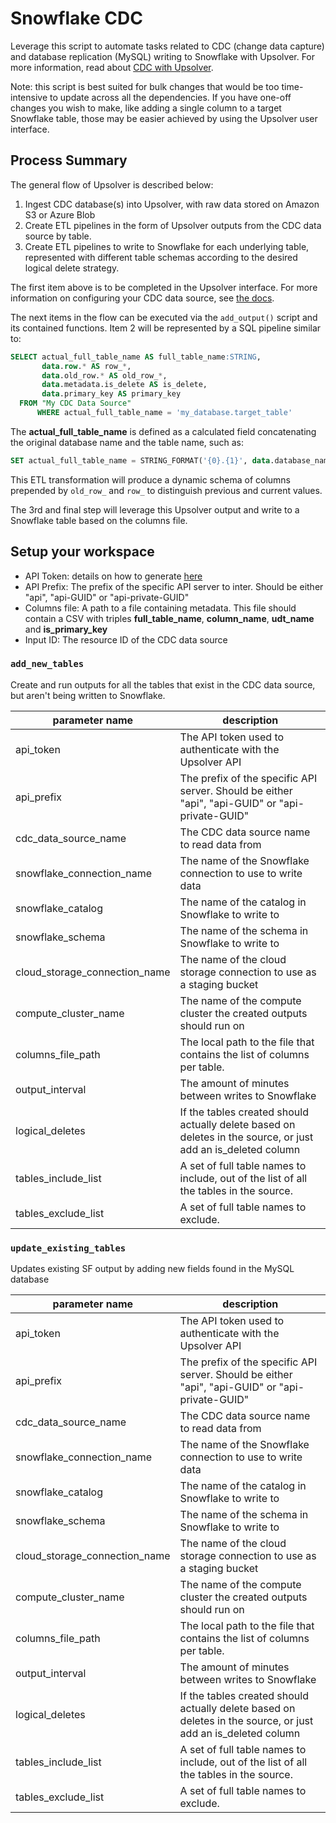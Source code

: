 
# Snowflake CDC

Leverage this script to automate tasks related to CDC (change data capture) and database replication (MySQL) writing to Snowflake with Upsolver. For more information, read about [CDC with Upsolver](https://www.upsolver.com/blog/mysql-cdc-and-database-replication-for-the-data-lake-age).

Note: this script is best suited for bulk changes that would be too time-intensive to update across all the dependencies. If you have one-off changes you wish to make, like adding a single column to a target Snowflake table, those may be easier achieved by using the Upsolver user interface.

## Process Summary

The general flow of Upsolver is described below:
 
 1. Ingest CDC database(s) into Upsolver, with raw data stored on Amazon S3 or Azure Blob
 2. Create ETL pipelines in the form of Upsolver outputs from the CDC data source by table.
 3. Create ETL pipelines to write to Snowflake for each underlying table, represented with different table schemas according to the desired logical delete strategy.

The first item above is to be completed in the Upsolver interface. For more information on configuring your CDC data source, see [the docs](https://docs.upsolver.com/upsolver-1/connecting-data-sources/cdc-data-sources-debezium).

The next items in the flow can be executed via the `add_output()` script and its contained functions. Item 2 will be represented by a SQL pipeline similar to:
``` SQL
SELECT actual_full_table_name AS full_table_name:STRING,
       data.row.* AS row_*,
       data.old_row.* AS old_row_*,
       data.metadata.is_delete AS is_delete,
       data.primary_key AS primary_key
  FROM "My CDC Data Source"
      WHERE actual_full_table_name = 'my_database.target_table'

```
The **actual_full_table_name** is defined as a calculated field concatenating the original database name and the table name, such as: 
```SQL 
SET actual_full_table_name = STRING_FORMAT('{0}.{1}', data.database_name, REGEXP_REPLACE(data.table_name, '_part_\d+$', ''));
```

This ETL transformation will produce a dynamic schema of columns prepended by `old_row_` and `row_` to distinguish previous and current values.

The 3rd and final step will leverage this Upsolver output and write to a Snowflake table based on the columns file.

## Setup your workspace

 * API Token: details on how to generate [here](https://docs.upsolver.com/upsolver-1/guide-for-developers/upsolver-rest-api)
 * API Prefix: The prefix of the specific API server to inter. Should be either "api", "api-GUID" or "api-private-GUID"
 * Columns file: A path to a file containing metadata. This file should contain a CSV with triples **full_table_name**, **column_name**, **udt_name** and **is_primary_key**
 * Input ID: The resource ID of the CDC data source

### `add_new_tables`

Create and run outputs for all the tables that exist in the CDC data source, but aren't being written to Snowflake.

| parameter name | description |
| -------------- | ----------- |
| api_token | The API token used to authenticate with the Upsolver API |
| api_prefix | The prefix of the specific API server. Should be either "api", "api-GUID" or "api-private-GUID" |
| cdc_data_source_name | The CDC data source name to read data from |
| snowflake_connection_name | The name of the Snowflake connection to use to write data |
| snowflake_catalog | The name of the catalog in Snowflake to write to |
| snowflake_schema | The name of the schema in Snowflake to write to |
| cloud_storage_connection_name | The name of the cloud storage connection to use as a staging bucket |
| compute_cluster_name | The name of the compute cluster the created outputs should run on |
| columns_file_path | The local path to the file that contains the list of columns per table. |
| output_interval | The amount of minutes between writes to Snowflake |
| logical_deletes | If the tables created should actually delete based on deletes in the source, or just add an is_deleted column |
| tables_include_list | A set of full table names to include, out of the list of all the tables in the source. |
| tables_exclude_list | A set of full table names to exclude. |


### `update_existing_tables`

Updates existing SF output by adding new fields found in the MySQL database

| parameter name | description |
| -------------- | ----------- |
| api_token | The API token used to authenticate with the Upsolver API |
| api_prefix | The prefix of the specific API server. Should be either "api", "api-GUID" or "api-private-GUID" |
| cdc_data_source_name | The CDC data source name to read data from |
| snowflake_connection_name | The name of the Snowflake connection to use to write data |
| snowflake_catalog | The name of the catalog in Snowflake to write to |
| snowflake_schema | The name of the schema in Snowflake to write to |
| cloud_storage_connection_name | The name of the cloud storage connection to use as a staging bucket |
| compute_cluster_name | The name of the compute cluster the created outputs should run on |
| columns_file_path | The local path to the file that contains the list of columns per table. |
| output_interval | The amount of minutes between writes to Snowflake |
| logical_deletes | If the tables created should actually delete based on deletes in the source, or just add an is_deleted column |
| tables_include_list | A set of full table names to include, out of the list of all the tables in the source. |
| tables_exclude_list | A set of full table names to exclude. |